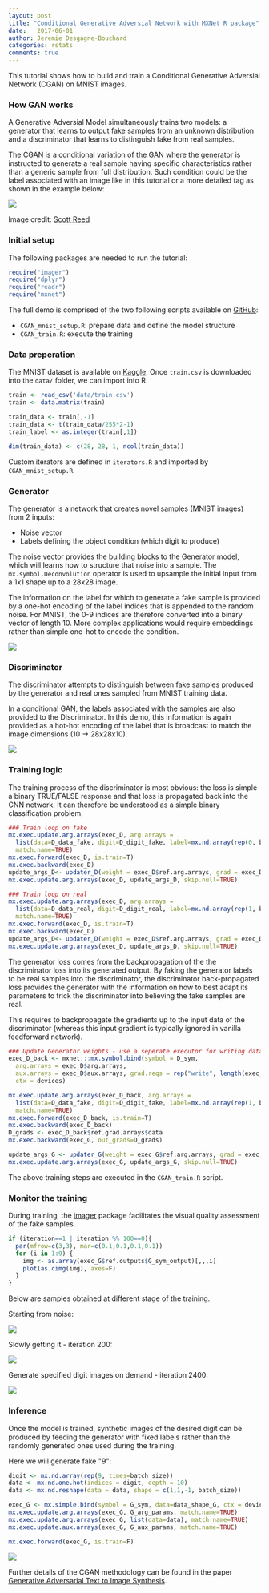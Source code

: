```yaml
---
layout: post
title: "Conditional Generative Adversial Network with MXNet R package"
date:   2017-06-01
author: Jeremie Desgagne-Bouchard
categories: rstats
comments: true
---
```


This tutorial shows how to build and train a Conditional Generative Adversial Network (CGAN) on MNIST images. 

### How GAN works

A Generative Adversial Model simultaneously trains two models: a generator that learns to output fake samples from an unknown distribution and a discriminator that learns to distinguish fake from real samples. 

The CGAN is a conditional variation of the GAN where the generator is instructed to generate a real sample having specific characteristics rather than a generic sample from full distribution. Such condition could be the label associated with an image like in this tutorial or a more detailed tag as shown in the example below: 

![](https://raw.githubusercontent.com/dmlc/web-data/master/mxnet/blog_R_cgan/cgan_network.jpg)

Image credit: [Scott Reed](https://github.com/reedscot/icml2016)

### Initial setup

The following packages are needed to run the tutorial: 

```r
require("imager")
require("dplyr")
require("readr")
require("mxnet")
```

The full demo is comprised of the two following scripts available on [GitHub](https://github.com/dmlc/mxnet/tree/master/example/gan/CGAN_mnist_R): 

- `CGAN_mnist_setup.R`: prepare data and define the model structure
- `CGAN_train.R`: execute the training

### Data preperation

The MNIST dataset is available on [Kaggle](https://www.kaggle.com/c/digit-recognizer/data). Once `train.csv` is downloaded into the `data/` folder, we can import into R.  

```r
train <- read_csv('data/train.csv')
train <- data.matrix(train)

train_data <- train[,-1]
train_data <- t(train_data/255*2-1)
train_label <- as.integer(train[,1])

dim(train_data) <- c(28, 28, 1, ncol(train_data))
```

Custom iterators are defined in `iterators.R` and imported by `CGAN_mnist_setup.R`. 

### Generator 

The generator is a network that creates novel samples (MNIST images) from 2 inputs:  
- Noise vector  
- Labels defining the object condition (which digit to produce)

The noise vector provides the building blocks to the Generator model, which will learns how to structure that noise into a sample. The `mx.symbol.Deconvolution` operator is used to upsample the initial input from a 1x1 shape up to a 28x28 image. 

The information on the label for which to generate a fake sample is provided by a one-hot encoding of the label indices that is appended to the random noise. For MNIST, the 0-9 indices are therefore converted into a binary vector of length 10. More complex applications would require embeddings rather than simple one-hot to encode the condition. 


![](https://raw.githubusercontent.com/dmlc/web-data/master/mxnet/blog_R_cgan/Generator.png)

### Discriminator

The discriminator attempts to distinguish between fake samples produced by the generator and real ones sampled from MNIST training data. 

In a conditional GAN, the labels associated with the samples are also provided to the Discriminator. In this demo, this information is again provided as a hot-hot encoding of the label that is broadcast to match the image dimensions (10 -> 28x28x10). 

![](https://raw.githubusercontent.com/dmlc/web-data/master/mxnet/blog_R_cgan/Discriminator.png)

### Training logic

The training process of the discriminator is most obvious: the loss is simple a binary TRUE/FALSE response and that loss is propagated back into the CNN network. It can therefore be understood as a simple binary classification problem. 

```r
### Train loop on fake
mx.exec.update.arg.arrays(exec_D, arg.arrays = 
  list(data=D_data_fake, digit=D_digit_fake, label=mx.nd.array(rep(0, batch_size))), 
  match.name=TRUE)
mx.exec.forward(exec_D, is.train=T)
mx.exec.backward(exec_D)
update_args_D<- updater_D(weight = exec_D$ref.arg.arrays, grad = exec_D$ref.grad.arrays)
mx.exec.update.arg.arrays(exec_D, update_args_D, skip.null=TRUE)

### Train loop on real
mx.exec.update.arg.arrays(exec_D, arg.arrays = 
  list(data=D_data_real, digit=D_digit_real, label=mx.nd.array(rep(1, batch_size))), 
  match.name=TRUE)
mx.exec.forward(exec_D, is.train=T)
mx.exec.backward(exec_D)
update_args_D<- updater_D(weight = exec_D$ref.arg.arrays, grad = exec_D$ref.grad.arrays)
mx.exec.update.arg.arrays(exec_D, update_args_D, skip.null=TRUE)
```

The generator loss comes from the backpropagation of the the discriminator loss into its generated output. By faking the generator labels to be real samples into the discriminator, the discriminator back-propagated loss provides the generator with the information on how to best adapt its parameters to trick the discriminator into believing the fake samples are real. 

This requires to backpropagate the gradients up to the input data of the discriminator (whereas this input gradient is typically ignored in vanilla feedforward network).  

```r
### Update Generator weights - use a seperate executor for writing data gradients
exec_D_back <- mxnet:::mx.symbol.bind(symbol = D_sym, 
  arg.arrays = exec_D$arg.arrays, 
  aux.arrays = exec_D$aux.arrays, grad.reqs = rep("write", length(exec_D$arg.arrays)), 
  ctx = devices)

mx.exec.update.arg.arrays(exec_D_back, arg.arrays = 
  list(data=D_data_fake, digit=D_digit_fake, label=mx.nd.array(rep(1, batch_size))), 
  match.name=TRUE)
mx.exec.forward(exec_D_back, is.train=T)
mx.exec.backward(exec_D_back)
D_grads <- exec_D_back$ref.grad.arrays$data
mx.exec.backward(exec_G, out_grads=D_grads)

update_args_G <- updater_G(weight = exec_G$ref.arg.arrays, grad = exec_G$ref.grad.arrays)
mx.exec.update.arg.arrays(exec_G, update_args_G, skip.null=TRUE)
```

The above training steps are executed in the `CGAN_train.R` script. 

### Monitor the training

During training, the [imager](http://dahtah.github.io/imager/) package facilitates the visual quality assessment of the fake samples. 

```r
if (iteration==1 | iteration %% 100==0){
  par(mfrow=c(3,3), mar=c(0.1,0.1,0.1,0.1))
  for (i in 1:9) {
    img <- as.array(exec_G$ref.outputs$G_sym_output)[,,,i]
    plot(as.cimg(img), axes=F)
  }
}
```

Below are samples obtained at different stage of the training.

Starting from noise: 

![](https://raw.githubusercontent.com/dmlc/web-data/master/mxnet/blog_R_cgan/CGAN_1.png)

Slowly getting it - iteration 200: 

![](https://raw.githubusercontent.com/dmlc/web-data/master/mxnet/blog_R_cgan/CGAN_200.png)

Generate specified digit images on demand - iteration 2400: 

![](https://raw.githubusercontent.com/dmlc/web-data/master/mxnet/blog_R_cgan/CGAN_2400.png)

### Inference

Once the model is trained, synthetic images of the desired digit can be produced by feeding the generator with fixed labels rather than the randomly generated ones used during the training. 

Here we will generate fake "9": 

```r
digit <- mx.nd.array(rep(9, times=batch_size))
data <- mx.nd.one.hot(indices = digit, depth = 10)
data <- mx.nd.reshape(data = data, shape = c(1,1,-1, batch_size))

exec_G <- mx.simple.bind(symbol = G_sym, data=data_shape_G, ctx = devices, grad.req = "null")
mx.exec.update.arg.arrays(exec_G, G_arg_params, match.name=TRUE)
mx.exec.update.arg.arrays(exec_G, list(data=data), match.name=TRUE)
mx.exec.update.aux.arrays(exec_G, G_aux_params, match.name=TRUE)

mx.exec.forward(exec_G, is.train=F)
```

![](https://raw.githubusercontent.com/dmlc/web-data/master/mxnet/blog_R_cgan/CGAN_infer_9.png)

Further details of the CGAN methodology can be found in the paper [Generative Adversarial Text to Image Synthesis](https://arxiv.org/abs/1605.05396). 

